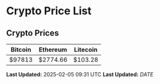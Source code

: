 # Crypto Price List

## Crypto Prices
| Bitcoin | Ethereum | Litecoin |
| ------- | -------- | -------- |
| $97813 | $2774.66 | $103.28 |
**Last Updated:** 2025-02-05 09:31 UTC
**Last Updated:** $DATE$
